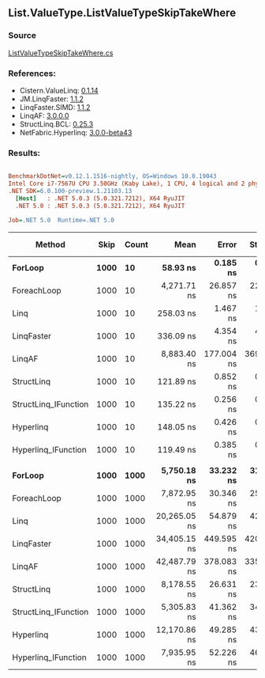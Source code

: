 ﻿## List.ValueType.ListValueTypeSkipTakeWhere

### Source
[ListValueTypeSkipTakeWhere.cs](../LinqBenchmarks/List/ValueType/ListValueTypeSkipTakeWhere.cs)

### References:
- Cistern.ValueLinq: [0.1.14](https://www.nuget.org/packages/Cistern.ValueLinq/0.1.14)
- JM.LinqFaster: [1.1.2](https://www.nuget.org/packages/JM.LinqFaster/1.1.2)
- LinqFaster.SIMD: [1.1.2](https://www.nuget.org/packages/LinqFaster.SIMD/1.0.3)
- LinqAF: [3.0.0.0](https://www.nuget.org/packages/LinqAF/3.0.0.0)
- StructLinq.BCL: [0.25.3](https://www.nuget.org/packages/StructLinq.BCL/0.25.3)
- NetFabric.Hyperlinq: [3.0.0-beta43](https://www.nuget.org/packages/NetFabric.Hyperlinq/3.0.0-beta43)

### Results:
``` ini

BenchmarkDotNet=v0.12.1.1516-nightly, OS=Windows 10.0.19043
Intel Core i7-7567U CPU 3.50GHz (Kaby Lake), 1 CPU, 4 logical and 2 physical cores
.NET SDK=6.0.100-preview.1.21103.13
  [Host]   : .NET 5.0.3 (5.0.321.7212), X64 RyuJIT
  .NET 5.0 : .NET 5.0.3 (5.0.321.7212), X64 RyuJIT

Job=.NET 5.0  Runtime=.NET 5.0  

```
|               Method | Skip | Count |         Mean |      Error |     StdDev |  Ratio | RatioSD |   Gen 0 | Gen 1 | Gen 2 | Allocated |
|--------------------- |----- |------ |-------------:|-----------:|-----------:|-------:|--------:|--------:|------:|------:|----------:|
|              **ForLoop** | **1000** |    **10** |     **58.93 ns** |   **0.185 ns** |   **0.164 ns** |   **1.00** |    **0.00** |       **-** |     **-** |     **-** |         **-** |
|          ForeachLoop | 1000 |    10 |  4,271.71 ns |  26.857 ns |  22.427 ns |  72.50 |    0.34 |  0.0458 |     - |     - |      96 B |
|                 Linq | 1000 |    10 |    258.03 ns |   1.467 ns |   1.372 ns |   4.38 |    0.03 |  0.1526 |     - |     - |     320 B |
|           LinqFaster | 1000 |    10 |    336.09 ns |   4.354 ns |   4.073 ns |   5.70 |    0.08 |  1.0710 |     - |     - |   2,240 B |
|               LinqAF | 1000 |    10 |  8,883.40 ns | 177.004 ns | 369.473 ns | 143.42 |    5.09 |       - |     - |     - |         - |
|           StructLinq | 1000 |    10 |    121.89 ns |   0.852 ns |   0.755 ns |   2.07 |    0.01 |  0.0572 |     - |     - |     120 B |
| StructLinq_IFunction | 1000 |    10 |    135.22 ns |   0.256 ns |   0.240 ns |   2.29 |    0.01 |       - |     - |     - |         - |
|            Hyperlinq | 1000 |    10 |    148.05 ns |   0.426 ns |   0.398 ns |   2.51 |    0.01 |       - |     - |     - |         - |
|  Hyperlinq_IFunction | 1000 |    10 |    119.49 ns |   0.385 ns |   0.360 ns |   2.03 |    0.01 |       - |     - |     - |         - |
|                      |      |       |              |            |            |        |         |         |       |       |           |
|              **ForLoop** | **1000** |  **1000** |  **5,750.18 ns** |  **33.232 ns** |  **31.085 ns** |   **1.00** |    **0.00** |       **-** |     **-** |     **-** |         **-** |
|          ForeachLoop | 1000 |  1000 |  7,872.95 ns |  30.346 ns |  25.340 ns |   1.37 |    0.01 |  0.0458 |     - |     - |      96 B |
|                 Linq | 1000 |  1000 | 20,265.05 ns |  54.879 ns |  42.846 ns |   3.52 |    0.01 |  0.1526 |     - |     - |     320 B |
|           LinqFaster | 1000 |  1000 | 34,405.15 ns | 449.595 ns | 420.551 ns |   5.98 |    0.07 | 90.8813 |     - |     - | 193,616 B |
|               LinqAF | 1000 |  1000 | 42,487.79 ns | 378.083 ns | 335.161 ns |   7.39 |    0.06 |       - |     - |     - |         - |
|           StructLinq | 1000 |  1000 |  8,178.55 ns |  26.631 ns |  23.607 ns |   1.42 |    0.01 |  0.0458 |     - |     - |     120 B |
| StructLinq_IFunction | 1000 |  1000 |  5,305.83 ns |  41.362 ns |  34.539 ns |   0.92 |    0.01 |       - |     - |     - |         - |
|            Hyperlinq | 1000 |  1000 | 12,170.86 ns |  49.285 ns |  43.690 ns |   2.12 |    0.01 |       - |     - |     - |         - |
|  Hyperlinq_IFunction | 1000 |  1000 |  7,935.95 ns |  52.226 ns |  46.297 ns |   1.38 |    0.01 |       - |     - |     - |         - |

